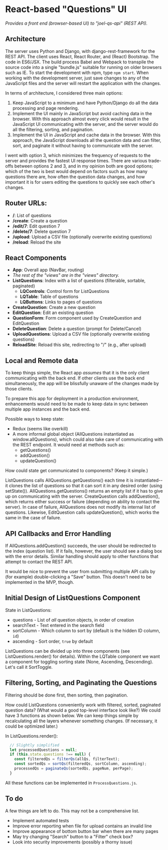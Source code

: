 # React-based "Questions" UI

*Provides a front end (browser-based UI) to "joel-qs-api" (REST API).*


## Architecture

The server uses Python and Django, with django-rest-framework for the REST API. The client uses React, React Router, and (React) Bootstrap. The code in ES6/JSX. The build process Babel and Webpack to transpile the source code into a single "bundle.js" suitable for running on older browsers such as IE. To start the development with npm, type `npm start`. When working with the development server, just save changes to any of the JavaScript files and the server will restart the application with the changes.

In terms of architecture, I considered three main options:

1. Keep JavaScript to a minimum and have Python/Django do all the data processing and page rendering.
2. Implement the UI mainly in JavaScript but avoid caching data in the browser. With this approach almost every click would result in the JavaScript UI communicating with the server, and the server would do all the filtering, sorting, and pagination.
3. Implement the UI in JavaScript and cache data in the browser. With this approach, the JavaScript downloads all the question data and can filter, sort, and paginate it without having to communicate with the server.

I went with option 3, which minimizes the frequency of requests to the server and provides the fastest UI response times. There are various trade-offs between options 2 and 3, and in my opinion both are good options; which of the two is best would depend on factors such as how many questions there are, how often the question data changes, and how important it is for users editing the questions to quickly see each other's changes.


## Router URLs:

- **/**: List of questions
- **/create**: Create a question
- **/edit/7**: Edit question 7
- **/delete/7**: Delete question 7
- **/upload**: Upload a CSV file (optionally overwrite existing questions)
- **/reload**: Reload the site


## React Components

- **App**: Overall app (NavBar, routing)
- _The rest of the "views" are in the "views" directory._
- **ListQuestions**: Index with a list of questions (filterable, sortable, paginated)
  - **LQControls**: Control form for ListQuestions
  - **LQTable**: Table of questions
  - **LQButtons**: Links to pages of questions
- **CreateQuestion**: Create a new question
- **EditQuestion**: Edit an existing question
- **QuestionForm**: Form component used by CreateQuestion and EditQuestion
- **DeleteQuestion**: Delete a question (prompt for Delete/Cancel)
- **UploadQuestions**: Upload a CSV file (optionally overwrite existing questions)
- **ReloadSite**: Reload this site, redirecting to "/" (e.g., after upload)


## Local and Remote data

To keep things simple, the React app _assumes_ that it is the only client communicating with the back end. If other clients use the back end simultaneously, the app will be blissfully unaware of the changes made by those clients.

To prepare this app for deployment in a production environment, enhancements would need to be made to keep data in sync between multiple app instances and the back end.

Possible ways to keep state:

- Redux (seems like overkill)
- A more informal global object (AllQuestions instantiated as window.allQuestions), which could also take care of communicating with the REST endpoint. It would need at methods such as:
  - getQuestions()
  - addQuestion()
  - updateQuestion()

How could state get communicated to components? (Keep it simple.)

ListQuestions calls AllQuestions.getQuestions() each time it is instantiated--it clones the list of questions so that it can sort it in any desired order (using setState()). AllQuestions.getQuestions() returns an empty list if it has to give up on communicating with the server. CreateQuestion calls addQuestion(), which returns either success or failure (depending on ability to contact the server). In case of failure, AllQuestions does not modify its internal list of questions. Likewise, EditQuestion calls updateQuestion(), which works the same in the case of failure.


## API Callbacks and Error Handling

If AllQuestions.addQuestion() succeeds, the user should be redirected to the index (question list). If it fails, however, the user should see a dialog box with the error details. Similar handling should apply to other functions that attempt to contact the REST API.

It would be nice to prevent the user from submitting multiple API calls by (for example) double-clicking a "Save" button. This doesn't need to be implemented in the MVP, though.


## Initial Design of ListQuestions Component

State in ListQuestions:

- questions - List of *all* question objects, in order of creation
- searchText - Text entered in the search field
- sortColumn - Which column to sort by (default is the hidden ID column, `id`)
- ascending - Sort order, `true` by default

ListQuestions can be divided up into three components (see ListQuestions.render() for details). Within the LQTable component we want a component for toggling sorting state (None, Ascending, Descending). Let's call it SortToggle.


## Filtering, Sorting, and Paginating the Questions

Filtering should be done first, then sorting, then pagination.

How could ListQuestions conveniently work with filtered, sorted, paginated question data? (What would a good top-level interface look like?) We could have 3 functions as shown below. We can keep things simple by recalculating all the layers whenever something changes. (If necessary, it could be optimized later.)

In ListQuestions.render():

```JavaScript
  // Slightly simplified
  let processedQuestions = null;
  if (this.state.questions !== null) {
    const filteredQs = filterQs(allQs, filterText);
    const sortedQs = sortQs(filteredQs, sortColumn, ascending);
    processedQs = paginateQs(sortedQs, pageNum, perPage);    
  }
```

All these functions can be implemented in `ProcessQuestions.js`.


## To do

A few things are left to do. This may not be a comprehensive list.

- Implement automated tests
- Improve error reporting when file for upload contains an invalid line
- Improve appearance of bottom button bar when there are many pages
- May try changing "Search" button to a "Filter" check box? 
- Look into security improvements (possibly a thorny issue)
